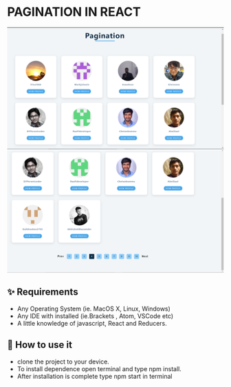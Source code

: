 # PAGINATION IN REACT

![](src/one.png)
<br />
![](src/tow.png)

## ✨ Requirements

- Any Operating System (ie. MacOS X, Linux, Windows)
- Any IDE with installed (ie.Brackets , Atom, VSCode etc)
- A little knowledge of javascript, React and Reducers.

## 🚀 How to use it

- clone the project to your device.
- To install dependence open terminal and type npm install.
- After installation is complete type npm start in terminal
